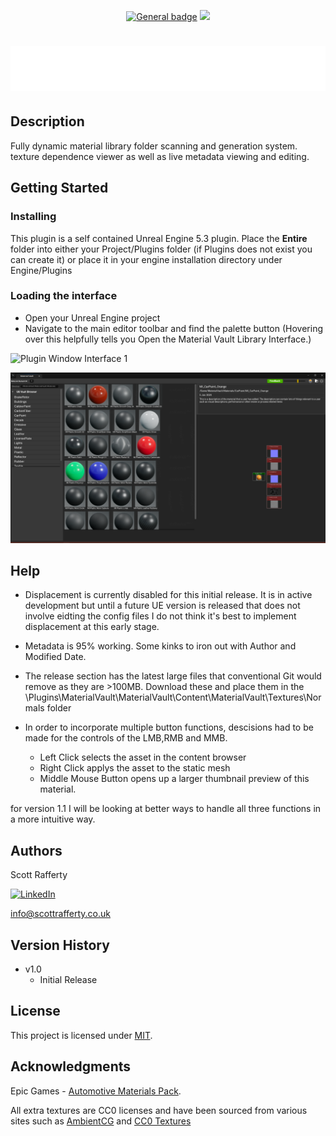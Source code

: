  </a><p align=center>[![General badge](https://img.shields.io/badge/Large&nbsp;Textile&nbsp;Normals-v1.0-<COLOR>.svg)](https://github.com/ScottRaffertyCG/MaterialVault/releases/tag/production/)
<a href="LICENSE.md"><img src="https://img.shields.io/badge/License-MIT-blue.svg"></a>

# ![Logo](Logo_materialVault_v002.png)

## Description

Fully dynamic material library folder scanning and generation system. texture dependence viewer as well as live metadata viewing and editing. 

## Getting Started

### Installing

This plugin is a self contained Unreal Engine 5.3 plugin. Place the **Entire** folder into either your Project/Plugins folder (if Plugins does not exist you can create it) or place it in your engine installation directory under Engine/Plugins

### Loading the interface

* Open your Unreal Engine project
* Navigate to the main editor toolbar and find the palette button (Hovering over this helpfully tells you Open the Material Vault Library Interface.)

 ![Plugin Window Interface 1](MV_Load.gif)

 ![Plugin Window Interface 2](PluginThumbnail.png)

## Help

* Displacement is currently disabled for this initial release. It is in active development but until a future UE version is released that does not involve eidting the config files I do not think it's best to implement displacement at this early stage. 

* Metadata is 95% working. Some kinks to iron out with Author and Modified Date.

* The release section has the latest large files that conventional Git would remove as they are >100MB. Download these and place them in the 
\Plugins\MaterialVault\MaterialVault\Content\MaterialVault\Textures\Normals folder

* In order to incorporate multiple button functions, descisions had to be made for the controls of the LMB,RMB and MMB.
	* Left Click selects the asset in the content browser
	* Right Click applys the asset to the static mesh
	* Middle Mouse Button opens up a larger thumbnail preview of this material. 

for version 1.1 I will be looking at better ways to handle all three functions in a more intuitive way.

## Authors


Scott Rafferty

[![LinkedIn](https://img.shields.io/badge/linkedin-%230077B5.svg?style=for-the-badge&logo=linkedin&logoColor=white)](https://www.linkedin.com/in/scott-rafferty/)


info@scottrafferty.co.uk

## Version History

* v1.0
    * Initial Release

## License

This project is licensed under [MIT](LICENSE.md).

## Acknowledgments

Epic Games - [Automotive Materials Pack](https://www.unrealengine.com/id/login/api/login?client_id=43e2dea89b054198a703f6199bee6d5b&redirect_uri=https%3A%2F%2Fwww.unrealengine.com%2Fmarketplace%2Fen-US%2Fproduct%2Fautomotive-material-pack%3FsessionInvalidated%3Dtrue&prompt=pass_through). 

All extra textures are CC0 licenses and have been sourced from various sites such as [AmbientCG](https://ambientcg.com/) and [CC0 Textures](https://cc0-textures.com/)
